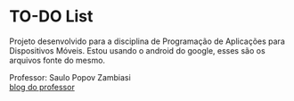 # TO-DO List

Projeto desenvolvido para a disciplina de Programação de Aplicações para Dispositivos Móveis.
Estou usando o android do google, esses são os arquivos fonte do mesmo. 

Professor: Saulo Popov Zambiasi  
[ blog do professor ](http://saulopz.blogspot.com.br/)
